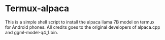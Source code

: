 # Termux-alpaca
This is a simple shell script to install the alpaca llama 7B model on termux for Android phones. All credits goes to the original developers of alpaca.cpp and ggml-model-q4_1.bin. 
